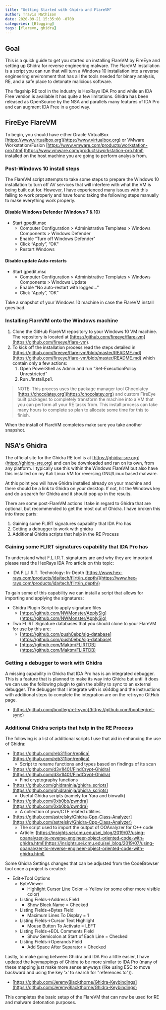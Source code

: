 ```yaml
---
title: "Getting Started with Ghidra and FlareVM"
author: Travis Mathison
date: 2020-09-21 15:35:00 -0700
categories: [Blogging]
tags: [flarevm, ghidra]
---
```


## Goal
This is a quick guide to get you started on installing FlareVM by FireEye and setting up Ghidra for reverse engineering malware. The FlareVM installation is a script you can run that will turn a Windows 10 installation into a reverse engineering environment that has all the tools needed for binary analysis, RE, and a safe place to detonate malicious software.

The flagship RE tool in the industry is HexRays IDA Pro and while an IDA Free version is available it has quite a few limitations.  Ghidra has been released as OpenSource by the NSA and parallels many features of IDA Pro and can augment IDA Free in a good way.

## FireEye FlareVM
To begin, you should have either Oracle VirtualBox [https://www.virtualbox.org](https://www.virtualbox.org) or VMware Workstation/Fusion [https://www.vmware.com/products/workstation-pro.html](https://www.vmware.com/products/workstation-pro.html) installed on the host machine you are going to perform analysis from.

### Post-Windows 10 install steps
The FlareVM script attempts to take some steps to prepare the Windows 10 installation to turn off AV services that will interfere with what the VM is being built out for. However, I have experienced many issues with this failing to work properly and have found taking the following steps manually to make everything work properly.

#### Disable Windows Defender (Windows 7 & 10)
* Start gpedit.msc
  * Computer Configuration > Administrative Templates > Windows Components > Windows Defender
  * Enable “Turn off Windows Defender"
  * Click “Apply”, “OK"
  * Restart Windows

#### Disable update Auto-restarts
* Start gpedit.msc
  * Computer Configuration > Administrative Templates > Windows Components > Windows Update
  * Enable “No auto-restart with logged…"
  * Click “Apply”, “OK"

Take a snapshot of your Windows 10 machine in case the FlareVM install goes bad.

### Installing FlareVM onto the Windows machine
1. Clone the GitHub FlareVM repository to your Windows 10 VM machine. The repository is located at [https://github.com/fireeye/flare-vm](https://github.com/fireeye/flare-vm).
2. To kick off the installation process read the steps detailed in [https://github.com/fireeye/flare-vm/blob/master/README.md](https://github.com/fireeye/flare-vm/blob/master/README.md) which contain only a few actions: 
   1. Open PowerShell as Admin and run "Set-ExecutionPolicy Unrestricted"
   2. Run ./install.ps1.

> NOTE: This process uses the package manager tool Chocolatey [https://chocolatey.org](https://chocolatey.org) and custom FireEye built packages to completely transform the machine into a VM that you can perform all your RE tasks from. This install process can take many hours to complete so plan to allocate some time for this to finish.

When the install of FlareVM completes make sure you take another snapshot.

## NSA's Ghidra
The official site for the Ghidra RE tool is at [https://ghidra-sre.org](https://ghidra-sre.org) and can be downloaded and ran on its own, from any platform. I typically use this within the Windows FlareVM but also have this installed on my Kali Linux VM for reversing GNU/Linux based malware.

At this point you will have Ghidra installed already on your machine and there should be a link to Ghidra on your desktop. If not, hit the Windows key and do a search for Ghidra and it should pop up in the results.

There are some post-FlareVM actions I take in regard to Ghidra that are optional, but recommended to get the most out of Ghidra. I have broken this into three parts:
1. Gaining some FLIRT signatures capability that IDA Pro has
2. Getting a debugger to work with ghidra
3. Additional Ghidra scripts that help in the RE Process

### Gaining some FLIRT signatures capability that IDA Pro has
To understand what F.L.I.R.T. signatures are and why they are important please read the HexRays IDA Pro article on this topic:
* IDA F.L.I.R.T. Technology: In-Depth
[https://www.hex-rays.com/products/ida/tech/flirt/in_depth/](https://www.hex-rays.com/products/ida/tech/flirt/in_depth/)

To gain some of this capability we can install a script that allows for importing and applying the signatures:
* Ghidra Plugin Script to apply signature files
  * [https://github.com/NWMonster/ApplySig](https://github.com/NWMonster/ApplySig)
* Two FLIRT Signature databases that you should clone to your FlareVM for use by this are:
  * [https://github.com/push0ebp/sig-database](https://github.com/push0ebp/sig-database)
  * [https://github.com/Maktm/FLIRTDB](https://github.com/Maktm/FLIRTDB)

### Getting a debugger to work with Ghidra
A missing capability in Ghidra that IDA Pro has is an integrated debugger. This is a feature that is planned to make its way into Ghidra but until it does we can use the following plugin to gain the ability to sync to an external debugger. The debugger that I integrate with is x64dbg and the instructions with additional steps to complete the integration are on the ret-sync GitHub page.
* [https://github.com/bootleg/ret-sync](https://github.com/bootleg/ret-sync)

### Additional Ghidra scripts that help in the RE Process
The following is a list of additional scripts I use that aid in enhancing the use of Ghidra:
* [https://github.com/reb311ion/replica](https://github.com/reb311ion/replica)
  * Script to rename functions and types based on findings of its scan
* [https://github.com/d3v1l401/FindCrypt-Ghidra](https://github.com/d3v1l401/FindCrypt-Ghidra)
  * Find cryptography functions
* [https://github.com/ghidraninja/ghidra_scripts](https://github.com/ghidraninja/ghidra_scripts)
  * Useful Ghidra scripts (namely for Yara and binwalk)
* [https://github.com/0xb0bb/pwndra](https://github.com/0xb0bb/pwndra)
  * A collection of pwn/CTF related utilities
* [https://github.com/astrelsky/Ghidra-Cpp-Class-Analyzer](https://github.com/astrelsky/Ghidra-Cpp-Class-Analyzer)
  * The script used to import the output of OOAnalyzer for C++ code
  * Article: [https://insights.sei.cmu.edu/sei_blog/2019/07/using-ooanalyzer-to-reverse-engineer-object-oriented-code-with-ghidra.html](https://insights.sei.cmu.edu/sei_blog/2019/07/using-ooanalyzer-to-reverse-engineer-object-oriented-code-with-ghidra.html)

Some Ghidra Settings changes that can be adjusted from the CodeBrowser tool once a project is created:
* Edit->Tool Options
  * ByteViewer
    * Highlight Cursor Line Color -> Yellow (or some other more visible color)
  * Listing Fields->Address Field
    * Show Block Name = Checked
  * Listing Fields->Bytes Field
    * Maximum Lines To Display = 1
  * Listing Fields->Cursor Text Highlight
    * Mouse Button To Activate = LEFT
  * Listing Fields->EOL Comments Field
    * Show Semicolon at Start of Each Line = Checked
  * Listing Fields->Operands Field
    * Add Space After Separator = Checked

Lastly, to make going between Ghidra and IDA Pro a little easier, I have updated the keymappings of Ghidra to be more similar to IDA Pro (many of these mapping just make more sense anyways (like using ESC to move backward and using the key 'x' to search for "references to")).
* [https://github.com/JeremyBlackthorne/Ghidra-Keybindings](https://github.com/JeremyBlackthorne/Ghidra-Keybindings)

This completes the basic setup of the FlareVM that can now be used for RE and malware detonation purposes.